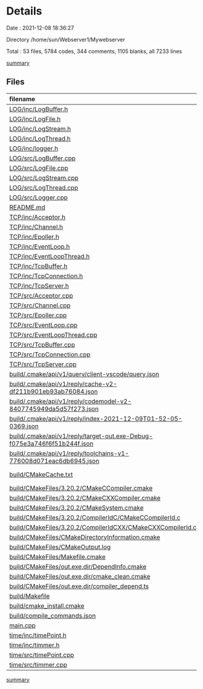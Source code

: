 # Details

Date : 2021-12-08 18:36:27

Directory /home/sun/Webserver1/Mywebserver

Total : 53 files,  5784 codes, 344 comments, 1105 blanks, all 7233 lines

[summary](results.md)

## Files
| filename | language | code | comment | blank | total |
| :--- | :--- | ---: | ---: | ---: | ---: |
| [LOG/inc/LogBuffer.h](/LOG/inc/LogBuffer.h) | C++ | 30 | 0 | 14 | 44 |
| [LOG/inc/LogFile.h](/LOG/inc/LogFile.h) | C++ | 26 | 0 | 13 | 39 |
| [LOG/inc/LogStream.h](/LOG/inc/LogStream.h) | C++ | 51 | 0 | 17 | 68 |
| [LOG/inc/LogThread.h](/LOG/inc/LogThread.h) | C++ | 50 | 0 | 36 | 86 |
| [LOG/inc/logger.h](/LOG/inc/logger.h) | C++ | 32 | 0 | 21 | 53 |
| [LOG/src/LogBuffer.cpp](/LOG/src/LogBuffer.cpp) | C++ | 7 | 0 | 10 | 17 |
| [LOG/src/LogFile.cpp](/LOG/src/LogFile.cpp) | C++ | 86 | 5 | 32 | 123 |
| [LOG/src/LogStream.cpp](/LOG/src/LogStream.cpp) | C++ | 111 | 1 | 35 | 147 |
| [LOG/src/LogThread.cpp](/LOG/src/LogThread.cpp) | C++ | 111 | 1 | 31 | 143 |
| [LOG/src/Logger.cpp](/LOG/src/Logger.cpp) | C++ | 59 | 8 | 27 | 94 |
| [README.md](/README.md) | Markdown | 2 | 0 | 1 | 3 |
| [TCP/inc/Acceptor.h](/TCP/inc/Acceptor.h) | C++ | 29 | 2 | 4 | 35 |
| [TCP/inc/Channel.h](/TCP/inc/Channel.h) | C++ | 56 | 4 | 29 | 89 |
| [TCP/inc/Epoller.h](/TCP/inc/Epoller.h) | C++ | 36 | 7 | 17 | 60 |
| [TCP/inc/EventLoop.h](/TCP/inc/EventLoop.h) | C++ | 48 | 10 | 26 | 84 |
| [TCP/inc/EventLoopThread.h](/TCP/inc/EventLoopThread.h) | C++ | 22 | 0 | 9 | 31 |
| [TCP/inc/TcpBuffer.h](/TCP/inc/TcpBuffer.h) | C++ | 16 | 0 | 8 | 24 |
| [TCP/inc/TcpConnection.h](/TCP/inc/TcpConnection.h) | C++ | 52 | 3 | 17 | 72 |
| [TCP/inc/TcpServer.h](/TCP/inc/TcpServer.h) | C++ | 37 | 5 | 9 | 51 |
| [TCP/src/Acceptor.cpp](/TCP/src/Acceptor.cpp) | C++ | 45 | 6 | 5 | 56 |
| [TCP/src/Channel.cpp](/TCP/src/Channel.cpp) | C++ | 39 | 4 | 11 | 54 |
| [TCP/src/Epoller.cpp](/TCP/src/Epoller.cpp) | C++ | 112 | 28 | 14 | 154 |
| [TCP/src/EventLoop.cpp](/TCP/src/EventLoop.cpp) | C++ | 151 | 31 | 37 | 219 |
| [TCP/src/EventLoopThread.cpp](/TCP/src/EventLoopThread.cpp) | C++ | 28 | 1 | 9 | 38 |
| [TCP/src/TcpBuffer.cpp](/TCP/src/TcpBuffer.cpp) | C++ | 1 | 0 | 3 | 4 |
| [TCP/src/TcpConnection.cpp](/TCP/src/TcpConnection.cpp) | C++ | 60 | 4 | 13 | 77 |
| [TCP/src/TcpServer.cpp](/TCP/src/TcpServer.cpp) | C++ | 64 | 6 | 9 | 79 |
| [build/.cmake/api/v1/query/client-vscode/query.json](/build/.cmake/api/v1/query/client-vscode/query.json) | JSON | 1 | 0 | 0 | 1 |
| [build/.cmake/api/v1/reply/cache-v2-df211b901eb93ab76084.json](/build/.cmake/api/v1/reply/cache-v2-df211b901eb93ab76084.json) | JSON | 1,167 | 0 | 1 | 1,168 |
| [build/.cmake/api/v1/reply/codemodel-v2-8407745949da5d57f273.json](/build/.cmake/api/v1/reply/codemodel-v2-8407745949da5d57f273.json) | JSON | 59 | 0 | 1 | 60 |
| [build/.cmake/api/v1/reply/index-2021-12-09T01-52-05-0369.json](/build/.cmake/api/v1/reply/index-2021-12-09T01-52-05-0369.json) | JSON | 110 | 0 | 1 | 111 |
| [build/.cmake/api/v1/reply/target-out.exe-Debug-f075e3a746f6f51b244f.json](/build/.cmake/api/v1/reply/target-out.exe-Debug-f075e3a746f6f51b244f.json) | JSON | 245 | 0 | 1 | 246 |
| [build/.cmake/api/v1/reply/toolchains-v1-776008d071eac6db6945.json](/build/.cmake/api/v1/reply/toolchains-v1-776008d071eac6db6945.json) | JSON | 101 | 0 | 1 | 102 |
| [build/CMakeCache.txt](/build/CMakeCache.txt) | CMake Cache | 303 | 0 | 65 | 368 |
| [build/CMakeFiles/3.20.2/CMakeCCompiler.cmake](/build/CMakeFiles/3.20.2/CMakeCCompiler.cmake) | CMake | 61 | 0 | 18 | 79 |
| [build/CMakeFiles/3.20.2/CMakeCXXCompiler.cmake](/build/CMakeFiles/3.20.2/CMakeCXXCompiler.cmake) | CMake | 72 | 0 | 20 | 92 |
| [build/CMakeFiles/3.20.2/CMakeSystem.cmake](/build/CMakeFiles/3.20.2/CMakeSystem.cmake) | CMake | 10 | 0 | 6 | 16 |
| [build/CMakeFiles/3.20.2/CompilerIdC/CMakeCCompilerId.c](/build/CMakeFiles/3.20.2/CompilerIdC/CMakeCCompilerId.c) | C | 570 | 58 | 125 | 753 |
| [build/CMakeFiles/3.20.2/CompilerIdCXX/CMakeCXXCompilerId.cpp](/build/CMakeFiles/3.20.2/CompilerIdCXX/CMakeCXXCompilerId.cpp) | C++ | 561 | 60 | 123 | 744 |
| [build/CMakeFiles/CMakeDirectoryInformation.cmake](/build/CMakeFiles/CMakeDirectoryInformation.cmake) | CMake | 12 | 0 | 5 | 17 |
| [build/CMakeFiles/CMakeOutput.log](/build/CMakeFiles/CMakeOutput.log) | Log | 379 | 0 | 31 | 410 |
| [build/CMakeFiles/Makefile.cmake](/build/CMakeFiles/Makefile.cmake) | CMake | 42 | 0 | 6 | 48 |
| [build/CMakeFiles/out.exe.dir/DependInfo.cmake](/build/CMakeFiles/out.exe.dir/DependInfo.cmake) | CMake | 29 | 0 | 6 | 35 |
| [build/CMakeFiles/out.exe.dir/cmake_clean.cmake](/build/CMakeFiles/out.exe.dir/cmake_clean.cmake) | CMake | 40 | 0 | 2 | 42 |
| [build/CMakeFiles/out.exe.dir/compiler_depend.ts](/build/CMakeFiles/out.exe.dir/compiler_depend.ts) | TypeScript | 2 | 0 | 1 | 3 |
| [build/Makefile](/build/Makefile) | Makefile | 357 | 93 | 137 | 587 |
| [build/cmake_install.cmake](/build/cmake_install.cmake) | CMake | 46 | 0 | 9 | 55 |
| [build/compile_commands.json](/build/compile_commands.json) | JSON | 82 | 0 | 0 | 82 |
| [main.cpp](/main.cpp) | C++ | 37 | 7 | 13 | 57 |
| [time/inc/timePoint.h](/time/inc/timePoint.h) | C++ | 28 | 0 | 14 | 42 |
| [time/inc/timmer.h](/time/inc/timmer.h) | C++ | 35 | 0 | 22 | 57 |
| [time/src/timePoint.cpp](/time/src/timePoint.cpp) | C++ | 36 | 0 | 23 | 59 |
| [time/src/timmer.cpp](/time/src/timmer.cpp) | C++ | 38 | 0 | 17 | 55 |

[summary](results.md)